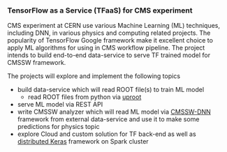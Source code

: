 ### TensorFlow as a Service (TFaaS) for CMS experiment

CMS experiment at CERN use various Machine Learning (ML) techniques, including
DNN, in various physics and computing related projects. The popularity of
TensorFlow Google framework make it excellent choice to apply ML algorithms for
using in CMS workflow pipeline. The project intends to build end-to-end
data-service to serve TF trained model for CMSSW framework.

The projects will explore and implement the following topics
- build data-service which will read ROOT file(s) to train ML model
  - read ROOT files from python via [uproot](https://github.com/scikit-hep/uproot)
- serve ML model via REST API
- write CMSSW analyzer which will read ML model via 
  [CMSSW-DNN](https://gitlab.cern.ch/mrieger/CMSSW-DNN) framework
  from external data-service and use it to make some predictions for physics topic
- explore Cloud and custom solution for TF back-end as well as
  [distributed Keras](https://github.com/cerndb/dist-keras) framework on Spark
  cluster
